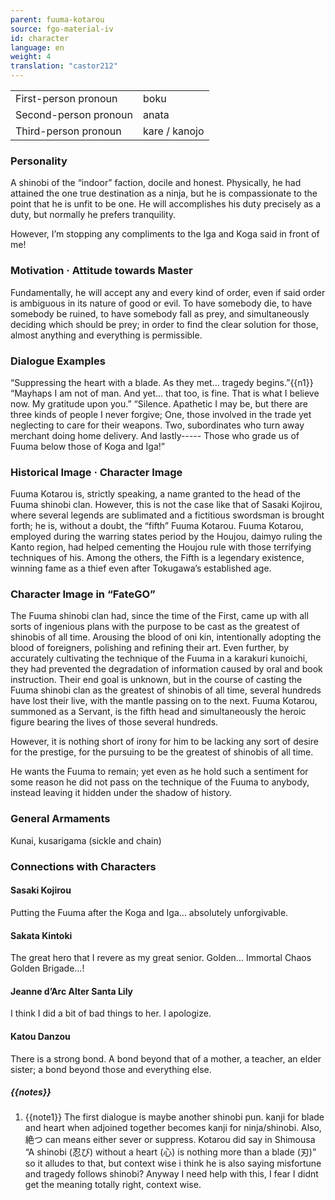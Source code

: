 ```yaml
---
parent: fuuma-kotarou
source: fgo-material-iv
id: character
language: en
weight: 4
translation: "castor212"
---
```


<table>
  <tr><td>First-person pronoun</td><td>boku</td></tr>
  <tr><td>Second-person pronoun</td><td>anata</td></tr>
  <tr><td>Third-person pronoun</td><td>kare / kanojo</td></tr>
</table>

### Personality

A shinobi of the “indoor” faction, docile and honest.
Physically, he had attained the one true destination as a ninja, but he is compassionate to the point that he is unfit to be one.
He will accomplishes his duty precisely as a duty, but normally he prefers tranquility.

However, I’m stopping any compliments to the Iga and Koga said in front of me!

### Motivation · Attitude towards Master

Fundamentally, he will accept any and every kind of order, even if said order is ambiguous in its nature of good or evil.
To have somebody die, to have somebody be ruined, to have somebody fall as prey, and simultaneously deciding which should be prey; in order to find the clear solution for those, almost anything and everything is permissible.

### Dialogue Examples

“Suppressing the heart with a blade. As they met… tragedy begins.”{{n1}}
“Mayhaps I am not of man. And yet… that too, is fine. That is what I believe now. My gratitude upon you.”
“Silence.
Apathetic I may be, but there are three kinds of people I never forgive;
One, those involved in the trade yet neglecting to care for their weapons.
Two, subordinates who turn away merchant doing home delivery.
And lastly-----
Those who grade us of Fuuma below those of Koga and Iga!”

### Historical Image · Character Image

Fuuma Kotarou is, strictly speaking, a name granted to the head of the Fuuma shinobi clan.
However, this is not the case like that of Sasaki Kojirou, where several legends are sublimated and a fictitious swordsman is brought forth; he is, without a doubt, the “fifth” Fuuma Kotarou.
Fuuma Kotarou, employed during the warring states period by the Houjou, daimyo ruling the Kanto region, had helped cementing the Houjou rule with those terrifying techniques of his.
Among the others, the Fifth is a legendary existence, winning fame as a thief even after Tokugawa’s established age.

### Character Image in “FateGO”

The Fuuma shinobi clan had, since the time of the First, came up with all sorts of ingenious plans with the purpose to be cast as the greatest of shinobis of all time. Arousing the blood of oni kin, intentionally adopting the blood of foreigners, polishing and refining their art. Even further, by accurately cultivating the technique of the Fuuma in a karakuri kunoichi, they had prevented the degradation of information caused by oral and book instruction.
Their end goal is unknown, but in the course of casting the Fuuma shinobi clan as the greatest of shinobis of all time, several hundreds have lost their live, with the mantle passing on to the next.
Fuuma Kotarou, summoned as a Servant, is the fifth head and simultaneously the heroic figure bearing the lives of those several hundreds.

However, it is nothing short of irony for him to be lacking any sort of desire for the prestige, for the pursuing to be the greatest of shinobis of all time.

He wants the Fuuma to remain; yet even as he hold such a sentiment for some reason he did not pass on the technique of the Fuuma to anybody, instead leaving it hidden under the shadow of history.

### General Armaments

Kunai, kusarigama (sickle and chain)

### Connections with Characters

#### Sasaki Kojirou

Putting the Fuuma after the Koga and Iga… absolutely unforgivable.

#### Sakata Kintoki

The great hero that I revere as my great senior. Golden… Immortal Chaos Golden Brigade…!

#### Jeanne d’Arc Alter Santa Lily

I think I did a bit of bad things to her. I apologize.

#### Katou Danzou

There is a strong bond. A bond beyond that of a mother, a teacher, an elder sister; a bond beyond those and everything else.

##### {{notes}}

1. {{note1}} The first dialogue is maybe another shinobi pun. kanji for blade and heart when adjoined together becomes kanji for ninja/shinobi. Also, 絶つ can means either sever or suppress. Kotarou did say in Shimousa “A shinobi (忍び) without a heart (心) is nothing more than a blade (刃)” so it alludes to that, but context wise i think he is also saying misfortune and tragedy follows shinobi? Anyway I need help with this, I fear I didnt get the meaning totally right, context wise.
